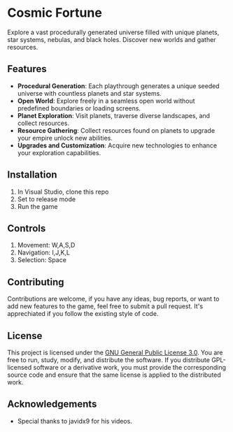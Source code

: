 # Cosmic Fortune

Explore a vast procedurally generated universe filled with unique planets, star systems, nebulas, and black holes. Discover new worlds and gather resources.

## Features

- **Procedural Generation**: Each playthrough generates a unique seeded universe with countless planets and star systems.
- **Open World**: Explore freely in a seamless open world without predefined boundaries or loading screens.
- **Planet Exploration**: Visit planets, traverse diverse landscapes, and collect resources.
- **Resource Gathering**: Collect resources found on planets to upgrade your empire unlock new abilities.
- **Upgrades and Customization**: Acquire new technologies to enhance your exploration capabilities.

## Installation

1. In Visual Studio, clone this repo
2. Set to release mode
3. Run the game

## Controls

1. Movement: W,A,S,D
2. Navigation: I,J,K,L
3. Selection: Space

## Contributing

Contributions are welcome, if you have any ideas, bug reports, or want to add new features to the game, feel free to submit a pull request. It's apprechiated if you follow the existing style of code.

## License

This project is licensed under the [GNU General Public License 3.0](LICENSE.txt). You are free to run, study, modify, and distribute the software. If you distribute GPL-licensed software or a derivative work, you must provide the corresponding source code and ensure that the same license is applied to the distributed work.

## Acknowledgements

- Special thanks to javidx9 for his videos.
